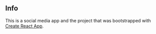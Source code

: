 ## Info

This is a social media app and the project that was bootstrapped with [Create React App](https://github.com/facebook/create-react-app).
